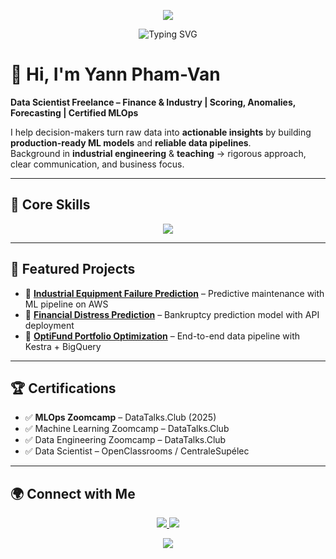 <!-- Banner -->
<p align="center">
  <img src="https://capsule-render.vercel.app/api?type=waving&color=0:0f2027,50:203a43,100:2c5364&height=180&section=header&text=Yann%20Pham-Van&fontSize=40&fontColor=ffffff&animation=fadeIn&fontAlignY=35"/>
</p>

<!-- Slogan -->
<p align="center">
  <img src="https://readme-typing-svg.demolab.com?font=Fira+Code&pause=1000&color=36D1DC&center=true&vCenter=true&width=700&lines=Turning+Data+into+Business+Impact;Scoring+%7C+Anomalies+%7C+Forecasting;Production-Ready+Machine+Learning;Transformer+les+donn%C3%A9es+en+leviers+d'action;Scoring+%7C+Anomalies+%7C+Pr%C3%A9visions;IA+%26+Data+au+service+de+l'entreprise" alt="Typing SVG" />
</p>

# 👋 Hi, I'm Yann Pham-Van

**Data Scientist Freelance – Finance & Industry | Scoring, Anomalies, Forecasting | Certified MLOps**

I help decision-makers turn raw data into **actionable insights** by building **production-ready ML models** and **reliable data pipelines**.  
Background in **industrial engineering** & **teaching** → rigorous approach, clear communication, and business focus.

---

## 🔧 Core Skills
<p align="center">
  <img src="https://skillicons.dev/icons?i=python,git,docker,gcp,aws,tensorflow,pytorch,kubernetes,postgres" />
</p>

---

## 📌 Featured Projects
- 🌟 **[Industrial Equipment Failure Prediction](https://github.com/YannPhamVan/Industrial-Equipment-Failure-Prediction)** – Predictive maintenance with ML pipeline on AWS  
- 🌟 **[Financial Distress Prediction](https://github.com/YannPhamVan/financial-distress-prediction)** – Bankruptcy prediction model with API deployment  
- 🌟 **[OptiFund Portfolio Optimization](https://github.com/YannPhamVan/OptiFund-Data-Driven-Portfolio-Optimization)** – End-to-end data pipeline with Kestra + BigQuery

---

## 🏆 Certifications
- ✅ **MLOps Zoomcamp** – DataTalks.Club (2025)  
- ✅ Machine Learning Zoomcamp – DataTalks.Club  
- ✅ Data Engineering Zoomcamp – DataTalks.Club  
- ✅ Data Scientist – OpenClassrooms / CentraleSupélec  

---

## 🌍 Connect with Me
<p align="center">
  <a href="https://www.linkedin.com/in/chasseur2valeurs/">
    <img src="https://img.shields.io/badge/LinkedIn-0077B5?style=for-the-badge&logo=linkedin&logoColor=white"/>
  </a>
  <a href="https://github.com/YannPhamVan">
    <img src="https://img.shields.io/badge/GitHub-333?style=for-the-badge&logo=github&logoColor=white"/>
  </a>
</p>

<!-- Footer Wave -->
<p align="center">
  <img src="https://capsule-render.vercel.app/api?type=waving&color=0:2c5364,50:203a43,100:0f2027&height=120&section=footer"/>
</p>
